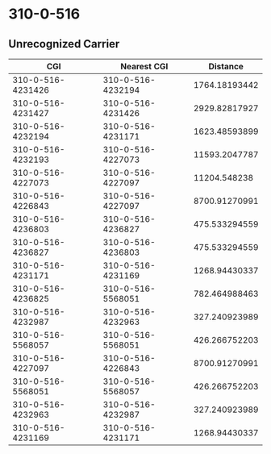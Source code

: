 # 310-0-516
## Unrecognized Carrier


| CGI | Nearest CGI | Distance |
|-----|-------------|----------|
| 310-0-516-4231426 | 310-0-516-4232194 | 1764.18193442 |
| 310-0-516-4231427 | 310-0-516-4231426 | 2929.82817927 |
| 310-0-516-4232194 | 310-0-516-4231171 | 1623.48593899 |
| 310-0-516-4232193 | 310-0-516-4227073 | 11593.2047787 |
| 310-0-516-4227073 | 310-0-516-4227097 | 11204.548238 |
| 310-0-516-4226843 | 310-0-516-4227097 | 8700.91270991 |
| 310-0-516-4236803 | 310-0-516-4236827 | 475.533294559 |
| 310-0-516-4236827 | 310-0-516-4236803 | 475.533294559 |
| 310-0-516-4231171 | 310-0-516-4231169 | 1268.94430337 |
| 310-0-516-4236825 | 310-0-516-5568051 | 782.464988463 |
| 310-0-516-4232987 | 310-0-516-4232963 | 327.240923989 |
| 310-0-516-5568057 | 310-0-516-5568051 | 426.266752203 |
| 310-0-516-4227097 | 310-0-516-4226843 | 8700.91270991 |
| 310-0-516-5568051 | 310-0-516-5568057 | 426.266752203 |
| 310-0-516-4232963 | 310-0-516-4232987 | 327.240923989 |
| 310-0-516-4231169 | 310-0-516-4231171 | 1268.94430337 |
